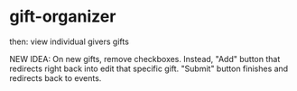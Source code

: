 # gift-organizer

then: view individual givers gifts


NEW IDEA: On new gifts, remove checkboxes. Instead, "Add" button that redirects right back into edit that specific gift. "Submit" button finishes and redirects back to events.
